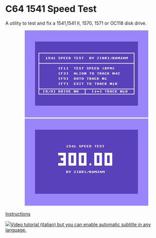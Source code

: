 # C64 1541 Speed Test
A utility to test and fix a 1541,1541 II, 1570, 1571 or OC118 disk drive.

<center><img src="https://github.com/Zibri/C64-1541-Speed-Test/blob/master/RPM.png?raw=true" />
<img src="https://github.com/Zibri/C64-1541-Speed-Test/blob/master/RPM_F1.png?raw=true" /></center>

<a href="https://github.com/Zibri/C64-1541-Speed-Test/blob/master/rpm_instructions.txt?raw=true">Instructions</a>


<a href="https://youtu.be/W8jkXdinxKc"><img src="https://i.ytimg.com/vi/W8jkXdinxKc/maxresdefault.jpg"/>Video tutorial (italian) but you can enable automatic subtitle in any language.</a>
